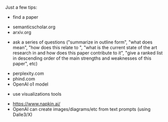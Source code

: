 Just a few tips:
* find a paper
- semanticscholar.org
- arxiv.org
* ask a series of questions
("summarize in outline form", "what does <X> mean", "how does this relate to <X>", "what is the current state of the art research in <X> and how does this paper contribute to it", "give a ranked list in descending order of the main strengths and weaknesses of this paper", etc)
- perplexity.com
- phind.com
- OpenAI o1 model
* use visualizations tools 
- https://www.napkin.ai/
- OpenAI can create images/diagrams/etc from text prompts (using Dalle3/X)
